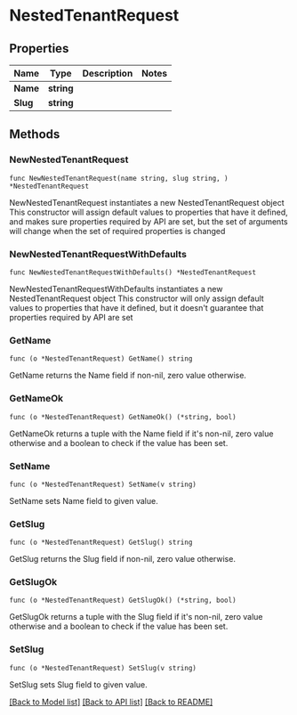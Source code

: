 # NestedTenantRequest

## Properties

Name | Type | Description | Notes
------------ | ------------- | ------------- | -------------
**Name** | **string** |  | 
**Slug** | **string** |  | 

## Methods

### NewNestedTenantRequest

`func NewNestedTenantRequest(name string, slug string, ) *NestedTenantRequest`

NewNestedTenantRequest instantiates a new NestedTenantRequest object
This constructor will assign default values to properties that have it defined,
and makes sure properties required by API are set, but the set of arguments
will change when the set of required properties is changed

### NewNestedTenantRequestWithDefaults

`func NewNestedTenantRequestWithDefaults() *NestedTenantRequest`

NewNestedTenantRequestWithDefaults instantiates a new NestedTenantRequest object
This constructor will only assign default values to properties that have it defined,
but it doesn't guarantee that properties required by API are set

### GetName

`func (o *NestedTenantRequest) GetName() string`

GetName returns the Name field if non-nil, zero value otherwise.

### GetNameOk

`func (o *NestedTenantRequest) GetNameOk() (*string, bool)`

GetNameOk returns a tuple with the Name field if it's non-nil, zero value otherwise
and a boolean to check if the value has been set.

### SetName

`func (o *NestedTenantRequest) SetName(v string)`

SetName sets Name field to given value.


### GetSlug

`func (o *NestedTenantRequest) GetSlug() string`

GetSlug returns the Slug field if non-nil, zero value otherwise.

### GetSlugOk

`func (o *NestedTenantRequest) GetSlugOk() (*string, bool)`

GetSlugOk returns a tuple with the Slug field if it's non-nil, zero value otherwise
and a boolean to check if the value has been set.

### SetSlug

`func (o *NestedTenantRequest) SetSlug(v string)`

SetSlug sets Slug field to given value.



[[Back to Model list]](../README.md#documentation-for-models) [[Back to API list]](../README.md#documentation-for-api-endpoints) [[Back to README]](../README.md)


